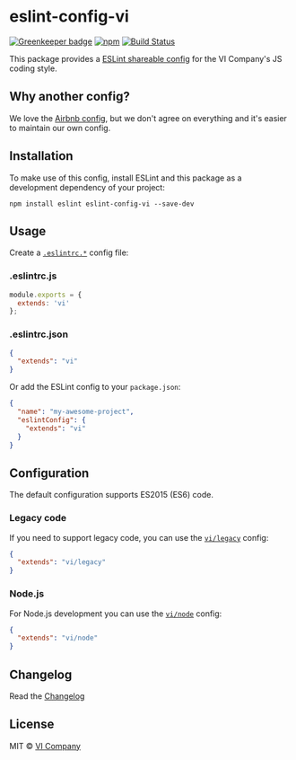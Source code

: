 # eslint-config-vi

[![Greenkeeper badge](https://badges.greenkeeper.io/vicompany/eslint-config-vi.svg)](https://greenkeeper.io/)
[![npm](https://img.shields.io/npm/v/eslint-config-vi.svg)](https://npm.im/eslint-config-vi)
[![Build Status](https://travis-ci.org/vicompany/eslint-config-vi.svg?branch=master)](https://travis-ci.org/vicompany/eslint-config-vi)

This package provides a [ESLint shareable config](http://eslint.org/docs/developer-guide/shareable-configs) for the VI Company's JS coding style.

## Why another config?

We love the [Airbnb config](https://github.com/airbnb/javascript/tree/master/packages/eslint-config-airbnb), but we don't agree on everything and it's easier to maintain our own config.

## Installation

To make use of this config, install ESLint and this package as a development dependency of your project:

    npm install eslint eslint-config-vi --save-dev

## Usage

Create a [`.eslintrc.*`](http://eslint.org/docs/user-guide/configuring#configuration-file-formats) config file:

### .eslintrc.js
```js
module.exports = {
  extends: 'vi'
};
```

### .eslintrc.json
```json
{
  "extends": "vi"
}
```

Or add the ESLint config to your `package.json`:

```json
{
  "name": "my-awesome-project",
  "eslintConfig": {
    "extends": "vi"
  }
}
```

## Configuration

The default configuration supports ES2015 (ES6) code.

### Legacy code

If you need to support legacy code, you can use the [`vi/legacy`](legacy.js) config:

```json
{
  "extends": "vi/legacy"
}
```

### Node.js

For Node.js development you can use the [`vi/node`](node.js) config:

```json
{
  "extends": "vi/node"
}
```

## Changelog

Read the [Changelog](CHANGELOG.md)

## License

MIT © [VI Company](http://vicompany.nl)
